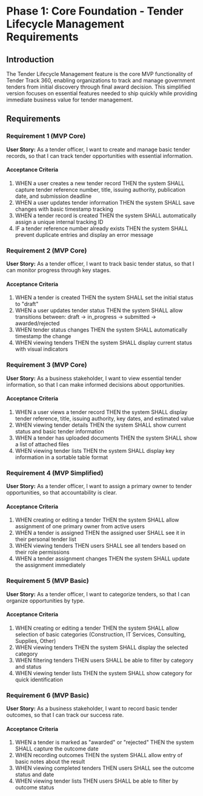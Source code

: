 # Phase 1: Core Foundation - Tender Lifecycle Management Requirements

## Introduction

The Tender Lifecycle Management feature is the core MVP functionality of Tender Track 360, enabling organizations to track and manage government tenders from initial discovery through final award decision. This simplified version focuses on essential features needed to ship quickly while providing immediate business value for tender management.

## Requirements

### Requirement 1 (MVP Core)

**User Story:** As a tender officer, I want to create and manage basic tender records, so that I can track tender opportunities with essential information.

#### Acceptance Criteria

1. WHEN a user creates a new tender record THEN the system SHALL capture tender reference number, title, issuing authority, publication date, and submission deadline
2. WHEN a user updates tender information THEN the system SHALL save changes with basic timestamp tracking
3. WHEN a tender record is created THEN the system SHALL automatically assign a unique internal tracking ID
4. IF a tender reference number already exists THEN the system SHALL prevent duplicate entries and display an error message

### Requirement 2 (MVP Core)

**User Story:** As a tender officer, I want to track basic tender status, so that I can monitor progress through key stages.

#### Acceptance Criteria

1. WHEN a tender is created THEN the system SHALL set the initial status to "draft"
2. WHEN a user updates tender status THEN the system SHALL allow transitions between: draft → in_progress → submitted → awarded/rejected
3. WHEN tender status changes THEN the system SHALL automatically timestamp the change
4. WHEN viewing tenders THEN the system SHALL display current status with visual indicators

### Requirement 3 (MVP Core)

**User Story:** As a business stakeholder, I want to view essential tender information, so that I can make informed decisions about opportunities.

#### Acceptance Criteria

1. WHEN a user views a tender record THEN the system SHALL display tender reference, title, issuing authority, key dates, and estimated value
2. WHEN viewing tender details THEN the system SHALL show current status and basic tender information
3. WHEN a tender has uploaded documents THEN the system SHALL show a list of attached files
4. WHEN viewing tender lists THEN the system SHALL display key information in a sortable table format

### Requirement 4 (MVP Simplified)

**User Story:** As a tender officer, I want to assign a primary owner to tender opportunities, so that accountability is clear.

#### Acceptance Criteria

1. WHEN creating or editing a tender THEN the system SHALL allow assignment of one primary owner from active users
2. WHEN a tender is assigned THEN the assigned user SHALL see it in their personal tender list
3. WHEN viewing tenders THEN users SHALL see all tenders based on their role permissions
4. WHEN a tender assignment changes THEN the system SHALL update the assignment immediately

### Requirement 5 (MVP Basic)

**User Story:** As a tender officer, I want to categorize tenders, so that I can organize opportunities by type.

#### Acceptance Criteria

1. WHEN creating or editing a tender THEN the system SHALL allow selection of basic categories (Construction, IT Services, Consulting, Supplies, Other)
2. WHEN viewing tenders THEN the system SHALL display the selected category
3. WHEN filtering tenders THEN users SHALL be able to filter by category and status
4. WHEN viewing tender lists THEN the system SHALL show category for quick identification

### Requirement 6 (MVP Basic)

**User Story:** As a business stakeholder, I want to record basic tender outcomes, so that I can track our success rate.

#### Acceptance Criteria

1. WHEN a tender is marked as "awarded" or "rejected" THEN the system SHALL capture the outcome date
2. WHEN recording outcomes THEN the system SHALL allow entry of basic notes about the result
3. WHEN viewing completed tenders THEN users SHALL see the outcome status and date
4. WHEN viewing tender lists THEN users SHALL be able to filter by outcome status
